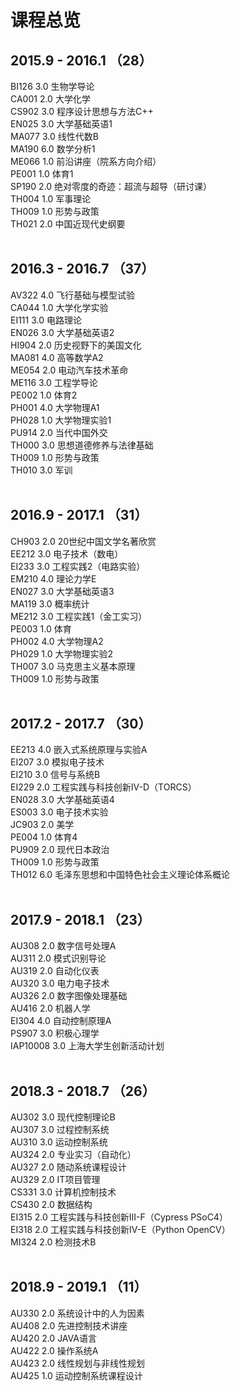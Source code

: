 # 课程总览
## 2015.9 - 2016.1 （28）
BI126 3.0 生物学导论  
CA001 2.0 大学化学  
CS902 3.0 程序设计思想与方法C++  
EN025 3.0 大学基础英语1  
MA077 3.0 线性代数B  
MA190 6.0 数学分析1  
ME066 1.0 前沿讲座（院系方向介绍）  
PE001 1.0 体育1  
SP190 2.0 绝对零度的奇迹：超流与超导（研讨课）  
TH004 1.0 军事理论  
TH009 1.0 形势与政策  
TH021 2.0 中国近现代史纲要  
&nbsp;
&nbsp;
## 2016.3 - 2016.7 （37）
AV322 4.0 飞行基础与模型试验  
CA044 1.0 大学化学实验  
EI111 3.0 电路理论  
EN026 3.0 大学基础英语2  
HI904 2.0 历史视野下的美国文化  
MA081 4.0 高等数学A2  
ME054 2.0 电动汽车技术革命  
ME116 3.0 工程学导论  
PE002 1.0 体育2  
PH001 4.0 大学物理A1  
PH028 1.0 大学物理实验1  
PU914 2.0 当代中国外交  
TH000 3.0 思想道德修养与法律基础  
TH009 1.0 形势与政策  
TH010 3.0 军训  
&nbsp;
&nbsp;
## 2016.9 - 2017.1 （31）
CH903 2.0 20世纪中国文学名著欣赏  
EE212 3.0 电子技术（数电）  
EI233 3.0 工程实践2（电路实验）  
EM210 4.0 理论力学E  
EN027 3.0 大学基础英语3  
MA119 3.0 概率统计  
ME212 3.0 工程实践1（金工实习）  
PE003 1.0 体育  
PH002 4.0 大学物理A2  
PH029 1.0 大学物理实验2  
TH007 3.0 马克思主义基本原理  
TH009 1.0 形势与政策  
&nbsp;
&nbsp;
## 2017.2 - 2017.7 （30）
EE213 4.0 嵌入式系统原理与实验A  
EI207 3.0 模拟电子技术  
EI210 3.0 信号与系统B  
EI229 2.0 工程实践与科技创新IV-D（TORCS）  
EN028 3.0 大学基础英语4  
ES003 3.0 电子技术实验  
JC903 2.0 美学  
PE004 1.0 体育4  
PU909 2.0 现代日本政治  
TH009 1.0 形势与政策  
TH012 6.0 毛泽东思想和中国特色社会主义理论体系概论  
&nbsp;
&nbsp;
## 2017.9 - 2018.1 （23）
AU308 2.0 数字信号处理A  
AU311 2.0 模式识别导论  
AU319 2.0 自动化仪表  
AU320 3.0 电力电子技术  
AU326 2.0 数字图像处理基础  
AU416 2.0 机器人学  
EI304 4.0 自动控制原理A  
PS907 3.0 积极心理学  
IAP10008 3.0 上海大学生创新活动计划  
&nbsp;
&nbsp;
## 2018.3 - 2018.7 （26）
AU302 3.0 现代控制理论B  
AU307 3.0 过程控制系统  
AU310 3.0 运动控制系统  
AU324 2.0 专业实习（自动化）  
AU327 2.0 随动系统课程设计  
AU329 2.0 IT项目管理  
CS331 3.0 计算机控制技术  
CS430 2.0 数据结构  
EI315 2.0 工程实践与科技创新III-F（Cypress PSoC4）  
EI318 2.0 工程实践与科技创新IV-E（Python OpenCV）  
MI324 2.0 检测技术B  
&nbsp;
&nbsp;
## 2018.9 - 2019.1 （11）
AU330 2.0 系统设计中的人为因素  
AU408 2.0 先进控制技术讲座  
AU420 2.0 JAVA语言  
AU422 2.0 操作系统A  
AU423 2.0 线性规划与非线性规划  
AU425 1.0 运动控制系统课程设计


